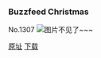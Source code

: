 ### Buzzfeed Christmas
No.1307
![图片不见了~~~](https://imgs.xkcd.com/comics/buzzfeed_christmas.png)

[原址](https://xkcd.com//1307) [下载](https://imgs.xkcd.com/comics/buzzfeed_christmas.png)

